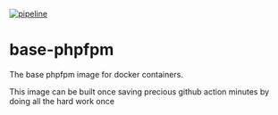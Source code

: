 [![pipeline](https://github.com/wehanzi/base-phpfpm/actions/workflows/pipeline.yml/badge.svg)](https://github.com/wehanzi/base-phpfpm/actions/workflows/pipeline.yml)

# base-phpfpm
The base phpfpm image for docker containers. 

This image can be built once saving precious github action minutes by doing all the hard work once
